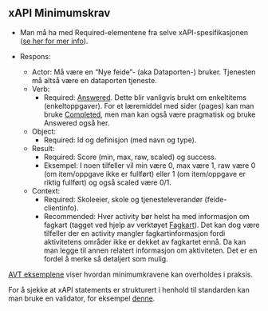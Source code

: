## xAPI Minimumskrav ##

* Man må ha med Required-elementene fra selve xAPI-spesifikasjonen ([se her for mer info](https://github.com/adlnet/xAPI-Spec/blob/master/xAPI-Data.md#24-statement-properties)).

* Respons:
  * Actor: Må være en “Nye feide”- (aka Dataporten-) bruker. Tjenesten må altså være en dataporten tjeneste.
  * Verb: 
    * Required: [Answered](http://adlnet.gov/expapi/verbs/answered). Dette blir vanligvis brukt om enkeltitems (enkeltoppgaver). 
    For et læremiddel med sider (pages) kan man bruke [Completed](http://adlnet.gov/expapi/verbs/completed), men man kan også være pragmatisk og bruke Answered også her.
  * Object: 
    * Required: Id og definisjon (med navn og type).
  * Result: 
    * Required: Score (min, max, raw, scaled) og success.  
    * Eksempel: I noen tilfeller vil min være 0, max være 1, raw være 0 (om item/oppgave ikke er fullført) eller 1 (om item/oppgave er riktig fullført) og også scaled være 0/1.
  * Context:
    * Required: Skoleeier, skole og tjenesteleverandør (feide-clientinfo).
    * Recommended: Hver activity bør helst ha med informasjon om fagkart (tagget ved hjelp av verktøyet [Fagkart](https://fagkart.no/#/)). Det kan dog være tilfeller der en activity mangler fagkartinformasjon fordi aktivitetens områder ikke er dekket av fagkartet ennå. Da kan man legge til annen relatert informasjon om aktiviteten. Det er en fordel å merke så detaljert som mulig.


[AVT eksemplene](https://github.com/KS-AVT/avt/blob/AVT2/eksempler.md) viser hvordan minimumkravene kan overholdes i praksis.

For å sjekke at xAPI statements er strukturert i henhold til standarden kan man bruke en validator, for eksempel [denne](https://lrs.io/ui/tools/xapi-statement-validator/).
